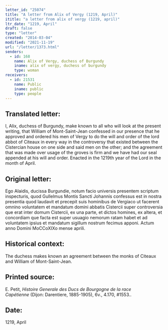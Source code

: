 ```yaml
---
letter_id: "25074"
title: "A letter from Alix of Vergy (1219, April)"
ititle: "a letter from alix of vergy (1219, april)"
ltr_date: "1219, April"
draft: false
type: "letter"
created: "2014-03-04"
modified: "2021-11-19"
url: "/letter/1373.html"
senders:
  - id: 168
    name: Alix of Vergy, duchess of Burgundy
    iname: alix of vergy, duchess of burgundy
    type: woman
receivers:
  - id: 21531
    name: Public
    iname: public
    type: people
---
```

<h2> Translated letter:</h2>I, Alix, duchess of Burgundy, make known to all who will look at the present writing, that William of Mont-Saint-Jean confessed in our presence that he approved and ordered his men of Vergy to do the will and order of the lord abbot of Citeaux in every way in the controversy that existed between the Cistercian house on one side and said men on the other; and the agreement that was made over usage of the groves is firm and we have had our seal appended at his will and order.  Enacted in the 1219th year of the Lord in the month of April.
<h2 class="mt-4"> Original letter:</h2>Ego Alaidis, ducissa Burgundie, notum facio universis presentem scriptum inspecturis, quod Gullelmus Montis Sancti Johannis confessus est in nostra presentia quod laudavit et precepit suis hominibus de Vergiaco ut facerent omnino voluntatem et mandatum domini abbatis Cistercii super controversia que erat inter domum Cistercii, ex una parte, et dictos homines, ex altera, et concordiam que facta est super usuagio nemorum ratam habet et ad voluntatem ipsius et mandatum sigillum nostrum fecimus apponi.  Actum anno Domini MoCCoXIXo mense aprili.
<h2 class="mt-4"> Historical context:</h2>The duchess makes known an agreement between the monks of Citeaux and William of Mont-Saint-Jean.
<h2 class="mt-4"> Printed source:</h2><p>E. Petit,&nbsp;<em>Histoire Generale des Ducs de Bourgogne&nbsp;</em><i>de la race Capétienne&nbsp;</i>(Dijon: Darentiere, 1885-1905), 6v., 4.170, #1553..</p><h2 class="mt-4"> Date:</h2>1219, April